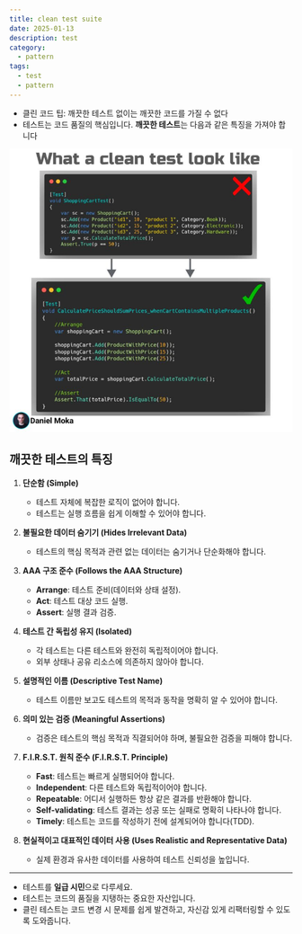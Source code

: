 ```yaml
---
title: clean test suite
date: 2025-01-13
description: test
category:
  - pattern
tags:
  - test
  - pattern
---
```


- 클린 코드 팁: 깨끗한 테스트 없이는 깨끗한 코드를 가질 수 없다
- 테스트는 코드 품질의 핵심입니다. **깨끗한 테스트**는 다음과 같은 특징을 가져야 합니다

![test](./img/IMG_1263.jpeg)

## **깨끗한 테스트의 특징**

1. **단순함 (Simple)**
    - 테스트 자체에 복잡한 로직이 없어야 합니다.
    - 테스트는 실행 흐름을 쉽게 이해할 수 있어야 합니다.

2. **불필요한 데이터 숨기기 (Hides Irrelevant Data)**
    - 테스트의 핵심 목적과 관련 없는 데이터는 숨기거나 단순화해야 합니다.

3. **AAA 구조 준수 (Follows the AAA Structure)**
    - **Arrange**: 테스트 준비(데이터와 상태 설정).
    - **Act**: 테스트 대상 코드 실행.
    - **Assert**: 실행 결과 검증.

4. **테스트 간 독립성 유지 (Isolated)**
    - 각 테스트는 다른 테스트와 완전히 독립적이어야 합니다.
    - 외부 상태나 공유 리소스에 의존하지 않아야 합니다.
  
5. **설명적인 이름 (Descriptive Test Name)**
    - 테스트 이름만 보고도 테스트의 목적과 동작을 명확히 알 수 있어야 합니다.

6. **의미 있는 검증 (Meaningful Assertions)**
    - 검증은 테스트의 핵심 목적과 직결되어야 하며, 불필요한 검증을 피해야 합니다.

7. **F.I.R.S.T. 원칙 준수 (F.I.R.S.T. Principle)**
    - **Fast**: 테스트는 빠르게 실행되어야 합니다.
    - **Independent**: 다른 테스트와 독립적이어야 합니다.
    - **Repeatable**: 어디서 실행하든 항상 같은 결과를 반환해야 합니다.
    - **Self-validating**: 테스트 결과는 성공 또는 실패로 명확히 나타나야 합니다.
    - **Timely**: 테스트는 코드를 작성하기 전에 설계되어야 합니다(TDD).

8. **현실적이고 대표적인 데이터 사용 (Uses Realistic and Representative Data)**
    - 실제 환경과 유사한 데이터를 사용하여 테스트 신뢰성을 높입니다.
  
---

- 테스트를 **일급 시민**으로 다루세요.  
- 테스트는 코드의 품질을 지탱하는 중요한 자산입니다.  
- 클린 테스트는 코드 변경 시 문제를 쉽게 발견하고, 자신감 있게 리팩터링할 수 있도록 도와줍니다.
